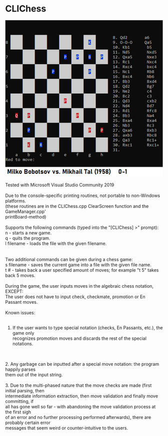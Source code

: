 # CLIChess
![A school project for Christmas break 2019](CLIChess.png)
<br>
<br>
Tested with Microsoft Visual Studio Community 2019
<br>
<br>
Due to the console-specific printing routines, not portable to non-Windows platforms.<br>
(these routines are in the CLIChess.cpp ClearScreen function and the GameManager.cpp'<br>
printBoard-method)
<br>
<br>
Supports the following commands (typed into the "[CLIChess] >" prompt):<br>
n - starts a new game.<br>
q - quits the program.<br>
l filename - loads the file with the given filename.<br>
<br>
<br>
Two additional commands can be given during a chess game:<br>
s filename - saves the current game into a file with the given file name.<br>
t # - takes back a user specified amount of moves; for example "t 5" takes back 5 moves.
<br>
<br>
During the game, the user inputs moves in the algebraic chess notation, EXCEPT:<br>
The user does not have to input check, checkmate, promotion or En Passant moves.
<br>
<br>
Known issues:
<br>
<br>
1. If the user wants to type special notation (checks, En Passants, etc.), the game only<br>
   recognizes promotion moves and discards the rest of the special notations.
<br>
<br>
2. Any garbage can be inputted after a special move notation: the program happily parses<br>
   them out of the input string.
<br>
<br>
3. Due to the multi-phased nature that the move checks are made (first initial parsing, then<br>
   intermediate information extraction, then move validation and finally move committing, if<br>
   all has gone well so far - with abandoning the move validation process at the first sigh<br>
   of an error and no further processing performed afterwards), there are probably certain error<br>
   messages that seem weird or counter-intuitive to the users.